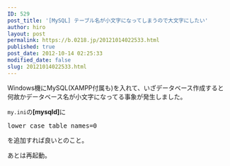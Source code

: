 ```yaml
---
ID: 529
post_title: '[MySQL] テーブル名が小文字になってしまうので大文字にしたい'
author: hiro
layout: post
permalink: https://b.0218.jp/20121014022533.html
published: true
post_date: 2012-10-14 02:25:33
modified_date: false
slug: 20121014022533.html
---
```

Windows機にMySQL(XAMPP付属も)を入れて、いざデータベース作成すると
何故かデータベース名が小文字になってる事象が発生しました。

<code>my.ini</code>の<b>[mysqld]</b>に
<pre class="prettyprint linenums">lower_case_table_names=0</pre>
を追加すれば良いとのこと。

あとは再起動。